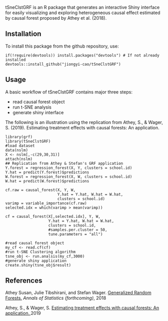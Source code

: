 tSneClstGRF is an R package that generates an interactive Shiny interface
for easily visualizing and exploring heterogeneous causal effect estimated
by causal forest proposed by Athey et al. (2018).

Installation
------------

To install this package from the github repository, use:

    if(!require(devtools)) install.packages("devtools") # If not already installed
    devtools::install_github("jiongyi-cao/tSneClstGRF")

Usage
-----

A basic workflow of tSneClstGRF contains major three steps:

-   read causal forest object
-   run t-SNE analysis
-   generate shiny interface

The following is an illustration using the replication from Athey, S., &
Wager, S. (2019). Estimating treatment effects with causal forests: An
application.

    library(grf)
    library(tSneClstGRF)
    #load dataset
    data(nslm)
    X <- nslm[,-c(29,30,31)]
    attach(nslm)
    ## Replication from Athey & Stefan's GRF application
    Y.forest = regression_forest(X, Y, clusters = school.id)
    Y.hat = predict(Y.forest)$predictions
    W.forest = regression_forest(X, W, clusters = school.id)
    W.hat = predict(W.forest)$predictions

    cf.raw = causal_forest(X, Y, W,
                           Y.hat = Y.hat, W.hat = W.hat,
                           clusters = school.id)
    varimp = variable_importance(cf.raw)
    selected.idx = which(varimp > mean(varimp))

    cf = causal_forest(X[,selected.idx], Y, W,
                       Y.hat = Y.hat, W.hat = W.hat,
                       clusters = school.id,
                       #samples.per.cluster = 50,
                       tune.parameters = "all")

    #read causal forest object
    my_cf <- read.cf(cf)
    #run t-SNE Clustering algorithm
    tsne_obj <- run.analsis(my_cf,3000)
    #generate shiny application
    create.shiny(tsne_obj$result)

References
----------

Athey Susan, Julie Tibshirani, and Stefan Wager.
<a href="https://arxiv.org/abs/1610.01271">Generalized Random
Forests.</a> <i>Annals of Statistics (forthcoming)</i>, 2018

Athey, S., & Wager, S.
<a href="https://arxiv.org/pdf/1902.07409.pdf">Estimating treatment
effects with causal forests: An application.</a>,2019
